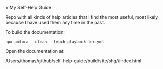 = My Self-Help Guide

Repo with all kinds of help articles that I find the most useful, most likely because I have used them any time in the past.

To build the documentation:

`npx antora --clean --fetch playbook-lnr.yml`

Open the documentation at:

/Users/thomas/github/self-help-guide/build/site/shg/<release version>/index.html
